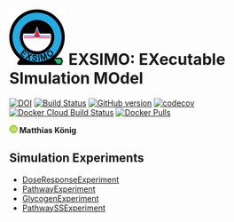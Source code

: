 <h1><img src="./images/exsimo_logo_200.png" height="100" /> EXSIMO: EXecutable SImulation MOdel</h1>

[![DOI](https://zenodo.org/badge/DOI/10.5281/zenodo.3596068.svg)](https://doi.org/10.5281/zenodo.3596068)
[![Build Status](https://travis-ci.org/matthiaskoenig/exsimo.svg?branch=master)](https://travis-ci.org/matthiaskoenig/exsimo)
[![GitHub version](https://badge.fury.io/gh/matthiaskoenig%2Fexsimo.svg)](https://badge.fury.io/gh/matthiaskoenig%2Fexsimo)
[![codecov](https://codecov.io/gh/matthiaskoenig/exsimo/branch/master/graph/badge.svg)](https://codecov.io/gh/matthiaskoenig/exsimo)
[![Docker Cloud Build Status](https://img.shields.io/docker/cloud/build/matthiaskoenig/exsimo)](https://hub.docker.com/repository/docker/matthiaskoenig/exsimo)
[![Docker Pulls](https://img.shields.io/docker/pulls/matthiaskoenig/exsimo)](https://hub.docker.com/repository/docker/matthiaskoenig/exsimo)

<b><a href="https://orcid.org/0000-0003-1725-179X" title="https://orcid.org/0000-0003-1725-179X"><img src="./images/orcid.png" height="15"/></a> Matthias König</b>

## Simulation Experiments
* [DoseResponseExperiment](DoseResponseExperiment.html)
* [PathwayExperiment](PathwayExperiment.html)
* [GlycogenExperiment](GlycogenExperiment.html)
* [PathwaySSExperiment](PathwaySSExperiment.html)
